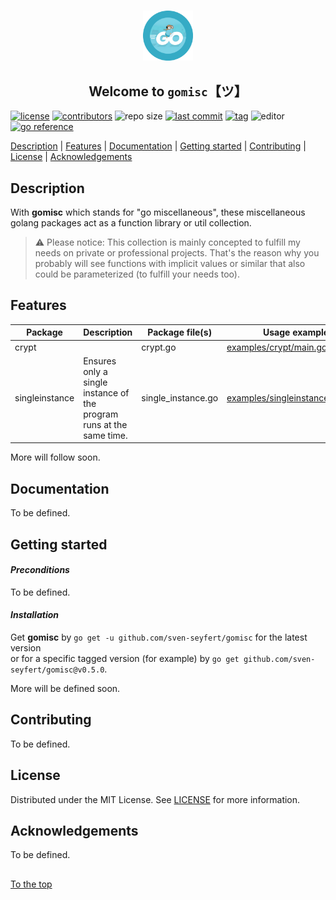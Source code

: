 #####

<p align="center">
    <img src="assets/images/logo.png" width="80" />
    <h2 align="center">Welcome to <code>gomisc</code>【ツ】</h2>
</p>

[![license](https://img.shields.io/badge/license-MIT-ff69b4.svg?style=flat-square&logo=spdx)](https://github.com/sven-seyfert/gomisc/blob/master/LICENSE.md)
[![contributors](https://img.shields.io/github/contributors/sven-seyfert/gomisc.svg?style=flat-square&logo=github)](https://github.com/sven-seyfert/gomisc/graphs/contributors)
![repo size](https://img.shields.io/github/repo-size/sven-seyfert/gomisc.svg?style=flat-square&logo=github)
[![last commit](https://img.shields.io/github/last-commit/sven-seyfert/gomisc.svg?style=flat-square&logo=github)](https://github.com/sven-seyfert/gomisc/commits/master)
[![tag](https://img.shields.io/github/tag/sven-seyfert/gomisc.svg?style=flat-square&logo=github)](https://github.com/sven-seyfert/gomisc/tags)
![editor](https://img.shields.io/badge/editor-VSCode-blueviolet.svg?style=flat-square&logo=visual-studio-code)
[![go reference](https://pkg.go.dev/badge/github.com/sven-seyfert/gomisc.svg)](https://pkg.go.dev/github.com/sven-seyfert/gomisc)

[Description](#description) | [Features](#features) | [Documentation](#documentation) | [Getting started](#getting-started) | [Contributing](#contributing) | [License](#license) | [Acknowledgements](#acknowledgements)

## Description

With **gomisc** which stands for "go miscellaneous", these miscellaneous golang packages act as a function library or util collection.

> ⚠ Please notice: This collection is mainly concepted to fulfill my needs on private or professional projects. That's the reason why you probably will see functions with implicit values or similar that also could be parameterized (to fulfill your needs too).

## Features

| Package        | Description                                                          | Package file(s)    | Usage example                                                                                                       |
| ---            | ---                                                                  | ---                | ---                                                                                                                 |
| crypt          |                                                                      | crypt.go           | [examples/crypt/main.go](https://github.com/Sven-Seyfert/gomisc/blob/main/examples/crypt/main.go)                   |
| singleinstance | Ensures only a single instance of the program runs at the same time. | single_instance.go | [examples/singleinstance/main.go](https://github.com/Sven-Seyfert/gomisc/blob/main/examples/singleinstance/main.go) |

More will follow soon.

## Documentation

To be defined.

## Getting started

#### *Preconditions*

To be defined.

#### *Installation*

Get **gomisc** by `go get -u github.com/sven-seyfert/gomisc` for the latest version<br />
or for a specific tagged version (for example) by `go get github.com/sven-seyfert/gomisc@v0.5.0`.

More will be defined soon.

## Contributing

To be defined.

## License

Distributed under the MIT License. See [LICENSE](https://github.com/sven-seyfert/gomisc/blob/main/LICENSE) for more information.

## Acknowledgements

To be defined.

##

[To the top](#)
